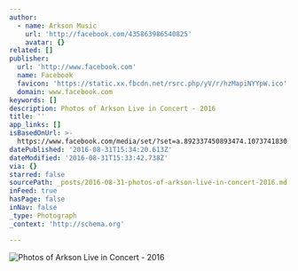 ```yaml
---
author:
  - name: Arkson Music
    url: 'http://facebook.com/435863986540825'
    avatar: {}
related: []
publisher:
  url: 'http://www.facebook.com'
  name: Facebook
  favicon: 'https://static.xx.fbcdn.net/rsrc.php/yV/r/hzMapiNYYpW.ico'
  domain: www.facebook.com
keywords: []
description: Photos of Arkson Live in Concert - 2016
title: ''
app_links: []
isBasedOnUrl: >-
  https://www.facebook.com/media/set/?set=a.892337450893474.1073741830.435863986540825&type=1&l=398e7e538a
datePublished: '2016-08-31T15:34:20.613Z'
dateModified: '2016-08-31T15:33:42.738Z'
via: {}
starred: false
sourcePath: _posts/2016-08-31-photos-of-arkson-live-in-concert-2016.md
inFeed: true
hasPage: false
inNav: false
_type: Photograph
_context: 'http://schema.org'

---
```

![Photos of Arkson Live in Concert - 2016](https://scontent.xx.fbcdn.net/t31.0-0/p480x480/14107813_939131479547404_1451256588385310776_o.jpg)